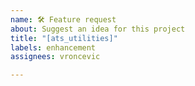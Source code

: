 ```yaml
---
name: 🛠 Feature request
about: Suggest an idea for this project
title: "[ats_utilities]"
labels: enhancement
assignees: vroncevic

---
```



